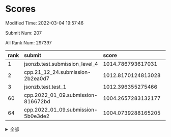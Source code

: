 # Scores

Modified Time: 2022-03-04 19:57:46

Submit Num: 207

All Rank Num: 297397

| rank |               submit               |       score        |       sigma        | pk_num |
| :--- | :--------------------------------- | :----------------- | :----------------- | :----- |
| 1    | jsonzb.test.submission_level_4     | 1014.786793617031  | 0.8492027439528392 | 5749   |
| 2    | cpp.21_12_24.submission-2b2ea0d7   | 1012.8170124813028 | 0.8121641034734548 | 5751   |
| 3    | jsonzb.test.test_1                 | 1012.396355275466  | 0.8007104420100625 | 5745   |
| 60   | cpp.2022_01_09.submission-816672bd | 1004.2657283132177 | 0.715245859103784  | 5746   |
| 64   | cpp.2022_01_09.submission-5b0e3de2 | 1004.0739288165205 | 0.7103464089153264 | 5748   |


<details>
<summary>全部</summary>

| rank |                 submit                 |       score        |       sigma        | pk_num |
| :--- | :------------------------------------- | :----------------- | :----------------- | :----- |
| 1    | jsonzb.test.submission_level_4         | 1014.786793617031  | 0.8492027439528392 | 5749   |
| 2    | cpp.21_12_24.submission-2b2ea0d7       | 1012.8170124813028 | 0.8121641034734548 | 5751   |
| 3    | jsonzb.test.test_1                     | 1012.396355275466  | 0.8007104420100625 | 5745   |
| 4    | gobigger.level_3.submission_level_3_28 | 1011.6592419072101 | 0.780787000646409  | 5746   |
| 5    | gobigger.level_3.submission_level_3_29 | 1011.5869765226078 | 0.7837101881984189 | 5746   |
| 6    | gobigger.level_3.submission_level_3_35 | 1011.4982051835419 | 0.7874315296192934 | 5746   |
| 7    | gobigger.level_3.submission_level_3_44 | 1011.4841108295815 | 0.7616970052268777 | 5748   |
| 8    | gobigger.level_3.submission_level_3_27 | 1010.9440152489605 | 0.7625030558025168 | 5743   |
| 9    | gobigger.level_3.submission_level_3_0  | 1010.8829682602427 | 0.7786959380031766 | 5746   |
| 10   | gobigger.level_3.submission_level_3_46 | 1010.8430029527848 | 0.7814267690695984 | 5743   |
| 11   | gobigger.level_3.submission_level_3_4  | 1010.8411158142795 | 0.7658651232536534 | 5746   |
| 12   | gobigger.level_3.submission_level_3_1  | 1010.7409836607735 | 0.7727097441718882 | 5752   |
| 13   | gobigger.level_3.submission_level_3_34 | 1010.6965435202108 | 0.7540176826126467 | 5752   |
| 14   | gobigger.level_3.submission_level_3_24 | 1010.6700223252884 | 0.7727087560441849 | 5746   |
| 15   | gobigger.level_3.submission_level_3_8  | 1010.5405315175378 | 0.7642433939290495 | 5750   |
| 16   | gobigger.level_3.submission_level_3_10 | 1010.5258009668812 | 0.7640514117206866 | 5745   |
| 17   | gobigger.level_3.submission_level_3_26 | 1010.4069427898787 | 0.7464416110377026 | 5749   |
| 18   | gobigger.level_3.submission_level_3_21 | 1010.403752103762  | 0.7463696358651731 | 5739   |
| 19   | gobigger.level_3.submission_level_3_6  | 1010.3696820950457 | 0.7393007965592134 | 5748   |
| 20   | gobigger.level_3.submission_level_3_3  | 1010.2775734553327 | 0.745613446287351  | 5742   |
| 21   | gobigger.level_3.submission_level_3_15 | 1010.2653774290181 | 0.7944347948303006 | 5746   |
| 22   | gobigger.level_3.submission_level_3_2  | 1010.2412454983263 | 0.7847780850563819 | 5747   |
| 23   | gobigger.level_3.submission_level_3_49 | 1010.1342331351657 | 0.7676949934341901 | 5748   |
| 24   | gobigger.level_3.submission_level_3_16 | 1010.1198603456204 | 0.7687717809844828 | 5747   |
| 25   | gobigger.level_3.submission_level_3_7  | 1010.0973574996441 | 0.7438828436156295 | 5745   |
| 26   | gobigger.level_3.submission_level_3_38 | 1010.0143374251435 | 0.7495033576353684 | 5746   |
| 27   | gobigger.level_3.submission_level_3_36 | 1010.0088866431063 | 0.757765220886737  | 5749   |
| 28   | gobigger.level_3.submission_level_3_32 | 1009.9236486843434 | 0.7606539663856269 | 5749   |
| 29   | gobigger.level_3.submission_level_3_20 | 1009.8925717168324 | 0.7397892215683136 | 5746   |
| 30   | gobigger.level_3.submission_level_3_41 | 1009.8185155178836 | 0.7397929515713906 | 5745   |
| 31   | gobigger.level_3.submission_level_3_45 | 1009.7531228592312 | 0.7515793639963815 | 5750   |
| 32   | gobigger.level_3.submission_level_3_37 | 1009.6536235984252 | 0.7405881208740038 | 5746   |
| 33   | gobigger.level_3.submission_level_3_13 | 1009.6316925612474 | 0.7560512331294196 | 5749   |
| 34   | gobigger.level_3.submission_level_3_47 | 1009.5795736199135 | 0.7477893380747268 | 5748   |
| 35   | gobigger.level_3.submission_level_3_42 | 1009.5400337257707 | 0.7554759639675127 | 5750   |
| 36   | gobigger.level_3.submission_level_3_14 | 1009.5366466746455 | 0.7667102602948653 | 5747   |
| 37   | gobigger.level_3.submission_level_3_31 | 1009.4487384698671 | 0.7610735180339828 | 5752   |
| 38   | gobigger.level_3.submission_level_3_11 | 1009.4197738383838 | 0.7617485489683281 | 5746   |
| 39   | gobigger.level_3.submission_level_3_30 | 1009.4044583209784 | 0.7623232306361631 | 5746   |
| 40   | gobigger.level_3.submission_level_3_25 | 1009.3616403153761 | 0.7431897607262435 | 5745   |
| 41   | gobigger.level_3.submission_level_3_5  | 1009.3501632876929 | 0.7544044957553017 | 5750   |
| 42   | gobigger.level_3.submission_level_3_48 | 1009.2888278411406 | 0.7431913519744716 | 5747   |
| 43   | gobigger.level_3.submission_level_3_12 | 1009.269385709322  | 0.7320605493993314 | 5748   |
| 44   | gobigger.level_3.submission_level_3_9  | 1009.244383925873  | 0.7559562972084279 | 5744   |
| 45   | gobigger.level_3.submission_level_3_39 | 1008.9647758229189 | 0.7645891187015231 | 5745   |
| 46   | gobigger.level_3.submission_level_3_43 | 1008.832163966397  | 0.762020913928963  | 5750   |
| 47   | gobigger.level_3.submission_level_3_17 | 1008.823149241874  | 0.7434516021174847 | 5740   |
| 48   | gobigger.level_3.submission_level_3_22 | 1008.6159189055028 | 0.7495203326587457 | 5752   |
| 49   | gobigger.level_3.submission_level_3_40 | 1008.5844945552791 | 0.7486142321032612 | 5747   |
| 50   | gobigger.level_3.submission_level_3_33 | 1008.5482822354495 | 0.7530257264466022 | 5748   |
| 51   | gobigger.level_3.submission_level_3_19 | 1008.2703772584778 | 0.7480842841484173 | 5751   |
| 52   | gobigger.level_3.submission_level_3_18 | 1008.2429720897061 | 0.7305654182301304 | 5750   |
| 53   | gobigger.level_3.submission_level_3_23 | 1007.9956501880906 | 0.7338892603792717 | 5748   |
| 54   | gobigger.level_1.submission_level_1_27 | 1004.6120003381074 | 0.7165068717539501 | 5748   |
| 55   | gobigger.level_1.submission_level_1_15 | 1004.5380600266021 | 0.7139605380831169 | 5747   |
| 56   | gobigger.level_1.submission_level_1_49 | 1004.5308489342758 | 0.7413783929477712 | 5749   |
| 57   | gobigger.level_1.submission_level_1_39 | 1004.4650066098259 | 0.7128848811136899 | 5744   |
| 58   | gobigger.level_1.submission_level_1_12 | 1004.3524533523993 | 0.720348863277093  | 5745   |
| 59   | gobigger.level_1.submission_level_1_0  | 1004.2779574878675 | 0.7254648438789123 | 5745   |
| 60   | cpp.2022_01_09.submission-816672bd     | 1004.2657283132177 | 0.715245859103784  | 5746   |
| 61   | gobigger.level_1.submission_level_1_47 | 1004.248778814458  | 0.7329431083601684 | 5748   |
| 62   | gobigger.level_1.submission_level_1_21 | 1004.1875425190417 | 0.716479769080227  | 5753   |
| 63   | gobigger.level_1.submission_level_1_34 | 1004.0986628939382 | 0.7239179970605898 | 5750   |
| 64   | cpp.2022_01_09.submission-5b0e3de2     | 1004.0739288165205 | 0.7103464089153264 | 5748   |
| 65   | gobigger.level_1.submission_level_1_1  | 1003.9777489067062 | 0.7252678964564817 | 5745   |
| 66   | gobigger.level_1.submission_level_1_22 | 1003.9716382679895 | 0.7157683828193411 | 5745   |
| 67   | gobigger.level_1.submission_level_1_37 | 1003.8429006212867 | 0.7118251178141518 | 5748   |
| 68   | gobigger.level_1.submission_level_1_44 | 1003.8290257912868 | 0.7168974638092304 | 5745   |
| 69   | gobigger.level_1.submission_level_1_38 | 1003.7973685379008 | 0.731193175391674  | 5744   |
| 70   | gobigger.level_1.submission_level_1_2  | 1003.788997715049  | 0.7085426973432472 | 5752   |
| 71   | gobigger.level_1.submission_level_1_18 | 1003.7462988391006 | 0.7169532860249518 | 5751   |
| 72   | gobigger.level_1.submission_level_1_8  | 1003.712835646239  | 0.7109537506140907 | 5747   |
| 73   | gobigger.level_1.submission_level_1_46 | 1003.6267232550983 | 0.71564634747314   | 5745   |
| 74   | gobigger.level_1.submission_level_1_6  | 1003.5978432956241 | 0.7083528561750531 | 5748   |
| 75   | gobigger.level_1.submission_level_1_5  | 1003.5937842662148 | 0.7167779018608212 | 5746   |
| 76   | gobigger.level_1.submission_level_1_40 | 1003.5809000284232 | 0.7108223646006336 | 5748   |
| 77   | gobigger.level_1.submission_level_1_9  | 1003.5760833123211 | 0.7258565101910953 | 5744   |
| 78   | gobigger.level_1.submission_level_1_42 | 1003.4882535042881 | 0.7203523567947814 | 5746   |
| 79   | gobigger.level_1.submission_level_1_16 | 1003.4354587683744 | 0.7149314547871163 | 5748   |
| 80   | gobigger.level_1.submission_level_1_10 | 1003.4300542300838 | 0.721583993742074  | 5746   |
| 81   | gobigger.level_1.submission_level_1_28 | 1003.4272345975745 | 0.7120332959849813 | 5745   |
| 82   | gobigger.level_1.submission_level_1_43 | 1003.4224707634141 | 0.7205475780697517 | 5747   |
| 83   | gobigger.level_1.submission_level_1_19 | 1003.375919231809  | 0.7086306125315137 | 5747   |
| 84   | gobigger.level_1.submission_level_1_32 | 1003.3726949711335 | 0.7024093434059927 | 5739   |
| 85   | gobigger.level_1.submission_level_1_14 | 1003.3024865176582 | 0.7287025664797746 | 5746   |
| 86   | gobigger.level_1.submission_level_1_4  | 1003.2845227872543 | 0.7094031240769458 | 5745   |
| 87   | gobigger.level_1.submission_level_1_3  | 1003.2810255858104 | 0.7228185343061887 | 5744   |
| 88   | gobigger.level_1.submission_level_1_25 | 1003.1573920585342 | 0.7227328897450861 | 5750   |
| 89   | gobigger.level_1.submission_level_1_20 | 1003.148974959523  | 0.7212248865549213 | 5752   |
| 90   | gobigger.level_1.submission_level_1_11 | 1003.0655292169531 | 0.7020399335000943 | 5751   |
| 91   | gobigger.level_1.submission_level_1_29 | 1003.0617674529782 | 0.710942159507783  | 5746   |
| 92   | gobigger.level_1.submission_level_1_48 | 1003.0437856443075 | 0.7132393037389125 | 5747   |
| 93   | gobigger.level_1.submission_level_1_24 | 1002.9443513311868 | 0.7189434113863763 | 5745   |
| 94   | gobigger.level_1.submission_level_1_33 | 1002.8065991965295 | 0.7171320803675476 | 5744   |
| 95   | gobigger.level_1.submission_level_1_35 | 1002.790288633776  | 0.7120924220188541 | 5745   |
| 96   | gobigger.level_1.submission_level_1_13 | 1002.7494796992798 | 0.7182762468603855 | 5749   |
| 97   | gobigger.level_1.submission_level_1_36 | 1002.7402190979883 | 0.7129087774395643 | 5749   |
| 98   | gobigger.level_1.submission_level_1_45 | 1002.5208868570808 | 0.7130869753736233 | 5747   |
| 99   | gobigger.level_1.submission_level_1_7  | 1002.4007421290877 | 0.7007333833034507 | 5748   |
| 100  | gobigger.level_1.submission_level_1_31 | 1002.3464301111784 | 0.7180243889159629 | 5742   |
| 101  | gobigger.level_1.submission_level_1_26 | 1002.2578283526392 | 0.7062375936362841 | 5744   |
| 102  | gobigger.level_1.submission_level_1_41 | 1002.2332924253282 | 0.7105025093062979 | 5747   |
| 103  | gobigger.level_1.submission_level_1_30 | 1002.0363909322132 | 0.7182866183383465 | 5749   |
| 104  | gobigger.level_1.submission_level_1_23 | 1001.9938012959256 | 0.7108696721622147 | 5746   |
| 105  | gobigger.level_1.submission_level_1_17 | 1001.7853934884471 | 0.7109878006519447 | 5750   |
| 106  | gobigger.random.submission_random_45   | 997.8842156631149  | 0.7017949811162211 | 5745   |
| 107  | gobigger.random.submission_random_19   | 997.527206217724   | 0.7099766164244687 | 5746   |
| 108  | gobigger.random.submission_random_5    | 997.0569550685054  | 0.7143648734947415 | 5749   |
| 109  | gobigger.random.submission_random_33   | 996.9138725495624  | 0.701182938819946  | 5754   |
| 110  | gobigger.random.submission_random_30   | 996.8864625955488  | 0.7122561656472877 | 5746   |
| 111  | gobigger.random.submission_random_29   | 996.8603089426933  | 0.7096466059504107 | 5752   |
| 112  | gobigger.random.submission_random_16   | 996.6875779318652  | 0.7110110672944858 | 5745   |
| 113  | gobigger.random.submission_random_37   | 996.6071330285239  | 0.7036301265005336 | 5750   |
| 114  | gobigger.random.submission_random_48   | 996.5868134139408  | 0.700888312944157  | 5751   |
| 115  | gobigger.random.submission_random_44   | 996.4979415422645  | 0.7223951715433522 | 5750   |
| 116  | gobigger.random.submission_random_21   | 996.4829059250543  | 0.7088572536588393 | 5746   |
| 117  | gobigger.random.submission_random_9    | 996.4694002957696  | 0.7154795449150197 | 5747   |
| 118  | gobigger.random.submission_random_15   | 996.4355897336626  | 0.7048696007011147 | 5751   |
| 119  | gobigger.random.submission_random_6    | 996.2516555314127  | 0.7016583566455626 | 5746   |
| 120  | gobigger.random.submission_random_47   | 996.2333896006563  | 0.7105087505077625 | 5750   |
| 121  | gobigger.random.submission_random_20   | 996.2162972266557  | 0.7076432305517939 | 5749   |
| 122  | gobigger.random.submission_random_35   | 996.1434620410868  | 0.7138807641172872 | 5745   |
| 123  | gobigger.random.submission_random_12   | 996.1329238732433  | 0.7217678688111994 | 5743   |
| 124  | gobigger.random.submission_random_8    | 996.1111635245163  | 0.7165744780045987 | 5745   |
| 125  | gobigger.random.submission_random_17   | 996.0950001529923  | 0.7159876436883413 | 5744   |
| 126  | gobigger.random.submission_random_2    | 996.0374856253449  | 0.7095311550636497 | 5748   |
| 127  | gobigger.random.submission_random_28   | 996.0271853361705  | 0.7065706225219229 | 5741   |
| 128  | gobigger.random.submission_random_27   | 996.0097747410061  | 0.7132416878794549 | 5745   |
| 129  | gobigger.random.submission_random_43   | 995.9881929840515  | 0.7297197664624651 | 5749   |
| 130  | gobigger.random.submission_random_26   | 995.9596872144925  | 0.7148375018605508 | 5746   |
| 131  | gobigger.random.submission_random_23   | 995.9136743164046  | 0.7120244557721548 | 5745   |
| 132  | gobigger.random.submission_random_42   | 995.9057355971922  | 0.7105926631176308 | 5751   |
| 133  | gobigger.random.submission_random_32   | 995.8907072917631  | 0.7267267071520398 | 5747   |
| 134  | gobigger.random.submission_random_7    | 995.8752589655278  | 0.7113974757484686 | 5748   |
| 135  | gobigger.random.submission_random_31   | 995.8291561320757  | 0.7038846190206635 | 5745   |
| 136  | gobigger.random.submission_random_1    | 995.8235274432453  | 0.7125261468189136 | 5748   |
| 137  | gobigger.random.submission_random_14   | 995.8028621443748  | 0.7101539344211448 | 5746   |
| 138  | gobigger.random.submission_random_46   | 995.686406782374   | 0.7050995719265898 | 5751   |
| 139  | gobigger.random.submission_random_24   | 995.6814515054776  | 0.7010583490233493 | 5739   |
| 140  | gobigger.random.submission_random_22   | 995.6215094235959  | 0.7215821677243032 | 5751   |
| 141  | gobigger.random.submission_random_38   | 995.6013853558161  | 0.7218901893663321 | 5746   |
| 142  | gobigger.random.submission_random_3    | 995.5957409838624  | 0.6921245589692342 | 5748   |
| 143  | gobigger.random.submission_random_11   | 995.5700833515433  | 0.7176589828439013 | 5745   |
| 144  | gobigger.random.submission_random_13   | 995.5471413545873  | 0.7242570176379616 | 5748   |
| 145  | gobigger.random.submission_random_36   | 995.4254596939342  | 0.7102923507153632 | 5748   |
| 146  | gobigger.random.submission_random_18   | 995.3586871795724  | 0.7183586279703    | 5743   |
| 147  | gobigger.random.submission_random_10   | 995.3210708171576  | 0.7176480680455046 | 5747   |
| 148  | gobigger.random.submission_random_25   | 995.2768133518798  | 0.7167150287469135 | 5754   |
| 149  | gobigger.random.submission_random_49   | 995.1777527273579  | 0.7113938534953195 | 5741   |
| 150  | gobigger.random.submission_random_4    | 995.1555734649877  | 0.7206942221588449 | 5744   |
| 151  | gobigger.random.submission_random_41   | 995.140183218782   | 0.7124537770537422 | 5746   |
| 152  | gobigger.random.submission_random_39   | 994.980248827391   | 0.7172947648988002 | 5750   |
| 153  | gobigger.random.submission_random_34   | 994.9713144082275  | 0.721941520415961  | 5748   |
| 154  | gobigger.random.submission_random_0    | 994.9490018151457  | 0.7263555842399135 | 5746   |
| 155  | gobigger.level_2.submission_level_2_23 | 994.7678862528836  | 0.7168870589646263 | 5745   |
| 156  | gobigger.level_2.submission_level_2_14 | 994.5576493058879  | 0.7169127533723078 | 5747   |
| 157  | gobigger.random.submission_random_40   | 994.1638177345252  | 0.7150216031466211 | 5746   |
| 158  | gobigger.level_2.submission_level_2_39 | 993.8356612781595  | 0.7272698365194208 | 5751   |
| 159  | gobigger.level_2.submission_level_2_28 | 993.7624975324813  | 0.7335204198511739 | 5741   |
| 160  | gobigger.level_2.submission_level_2_1  | 993.5317955644657  | 0.7218351179575593 | 5748   |
| 161  | gobigger.level_2.submission_level_2_48 | 993.3501600278732  | 0.7463952812961171 | 5744   |
| 162  | gobigger.level_2.submission_level_2_38 | 993.3048807686123  | 0.7338610134279164 | 5744   |
| 163  | gobigger.level_2.submission_level_2_21 | 993.0636745065855  | 0.7462060677313472 | 5749   |
| 164  | gobigger.level_2.submission_level_2_5  | 993.0234911366514  | 0.7650972178913925 | 5746   |
| 165  | gobigger.level_2.submission_level_2_12 | 993.0221282838714  | 0.7395614363257329 | 5740   |
| 166  | gobigger.level_2.submission_level_2_17 | 992.9647188564714  | 0.7543618250881661 | 5748   |
| 167  | gobigger.level_2.submission_level_2_40 | 992.8754018346763  | 0.7295583716816855 | 5748   |
| 168  | gobigger.level_2.submission_level_2_44 | 992.802761510684   | 0.7388539305588169 | 5746   |
| 169  | gobigger.level_2.submission_level_2_36 | 992.7612235980239  | 0.7487858092982212 | 5742   |
| 170  | gobigger.level_2.submission_level_2_18 | 992.707113699719   | 0.7318109151689944 | 5745   |
| 171  | gobigger.level_2.submission_level_2_6  | 992.678218427265   | 0.7398177002294111 | 5748   |
| 172  | gobigger.level_2.submission_level_2_41 | 992.6374191285098  | 0.7363375677237795 | 5748   |
| 173  | gobigger.level_2.submission_level_2_19 | 992.6226795646713  | 0.755889607727317  | 5746   |
| 174  | gobigger.level_2.submission_level_2_24 | 992.5931115698453  | 0.7457673271306928 | 5745   |
| 175  | gobigger.level_2.submission_level_2_27 | 992.5784545230495  | 0.732191284679345  | 5743   |
| 176  | gobigger.level_2.submission_level_2_33 | 992.5160984701855  | 0.7425922597280795 | 5748   |
| 177  | gobigger.level_2.submission_level_2_11 | 992.5104987504297  | 0.7265695158476083 | 5744   |
| 178  | gobigger.level_2.submission_level_2_49 | 992.4620885956696  | 0.744824184579836  | 5744   |
| 179  | gobigger.level_2.submission_level_2_16 | 992.3218945359748  | 0.7522068452237225 | 5741   |
| 180  | gobigger.level_2.submission_level_2_20 | 991.9905662515262  | 0.7271345367747187 | 5747   |
| 181  | gobigger.level_2.submission_level_2_13 | 991.8716414738958  | 0.7566262812979021 | 5749   |
| 182  | gobigger.level_2.submission_level_2_22 | 991.8538472001485  | 0.7500938262667983 | 5746   |
| 183  | gobigger.level_2.submission_level_2_4  | 991.8467422002484  | 0.7419594190765819 | 5750   |
| 184  | gobigger.level_2.submission_level_2_9  | 991.7968165213782  | 0.7523256785953756 | 5747   |
| 185  | gobigger.level_2.submission_level_2_45 | 991.7472503644966  | 0.7571761403076607 | 5749   |
| 186  | gobigger.level_2.submission_level_2_25 | 991.6490209216397  | 0.75515568019169   | 5744   |
| 187  | gobigger.level_2.submission_level_2_31 | 991.6090647909966  | 0.7469541448941561 | 5747   |
| 188  | gobigger.level_2.submission_level_2_29 | 991.6072437759192  | 0.7441807836063888 | 5749   |
| 189  | gobigger.level_2.submission_level_2_34 | 991.597954941781   | 0.7635892625496485 | 5748   |
| 190  | gobigger.level_2.submission_level_2_46 | 991.5064293197668  | 0.7488307535092017 | 5745   |
| 191  | gobigger.level_2.submission_level_2_0  | 991.3940695232191  | 0.74670917468048   | 5748   |
| 192  | gobigger.level_2.submission_level_2_15 | 991.25570913152    | 0.7566901439474529 | 5749   |
| 193  | gobigger.level_2.submission_level_2_10 | 991.2397925319356  | 0.771941681330726  | 5748   |
| 194  | gobigger.level_2.submission_level_2_30 | 991.0594957863111  | 0.7546739580282942 | 5745   |
| 195  | gobigger.level_2.submission_level_2_37 | 991.0299444475003  | 0.7419893512330105 | 5747   |
| 196  | gobigger.level_2.submission_level_2_32 | 991.0001690837711  | 0.7573769045333907 | 5747   |
| 197  | gobigger.level_2.submission_level_2_43 | 990.9415662889655  | 0.7681174452634351 | 5740   |
| 198  | gobigger.level_2.submission_level_2_7  | 990.929259436488   | 0.7563607030619435 | 5746   |
| 199  | gobigger.level_2.submission_level_2_2  | 990.740018851715   | 0.7530420300124733 | 5746   |
| 200  | gobigger.level_2.submission_level_2_35 | 990.6881790681092  | 0.7478304905335565 | 5746   |
| 201  | gobigger.level_2.submission_level_2_26 | 990.3296268068934  | 0.7861948247030011 | 5752   |
| 202  | gobigger.level_2.submission_level_2_3  | 990.0735810148104  | 0.7783312664548693 | 5746   |
| 203  | gobigger.level_2.submission_level_2_42 | 989.8868693530126  | 0.7629622567005506 | 5748   |
| 204  | gobigger.level_2.submission_level_2_8  | 989.855677916464   | 0.7686082173477362 | 5750   |
| 205  | gobigger.level_2.submission_level_2_47 | 989.735305481912   | 0.7513655350941797 | 5744   |
| 206  | gobigger.none.submission_none_0        | 979.3542197801567  | 1.1455716319441118 | 5748   |
| 207  | gobigger.none.submission_none_1        | 976.1239370157125  | 1.5343433105065742 | 5741   |

</details>